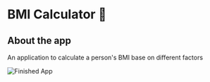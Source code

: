 
# BMI Calculator 💪

## About the app

An application to calculate a person's BMI base on different factors

![Finished App](https://github.com/arsalansasa/images/blob/main/bmi-calc-demo.gif)

